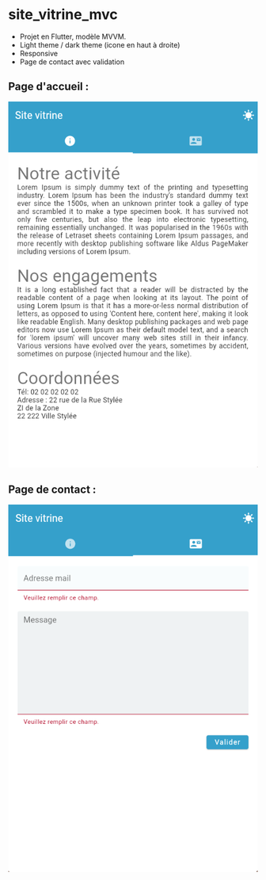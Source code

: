 # site_vitrine_mvc

- Projet en Flutter, modèle MVVM.
- Light theme / dark theme (icone en haut à droite)
- Responsive
- Page de contact avec validation

## Page d'accueil :
![Accueil](Screen1.png "Accueil")
## Page de contact :
![Contact](Screen2.png "Contact")